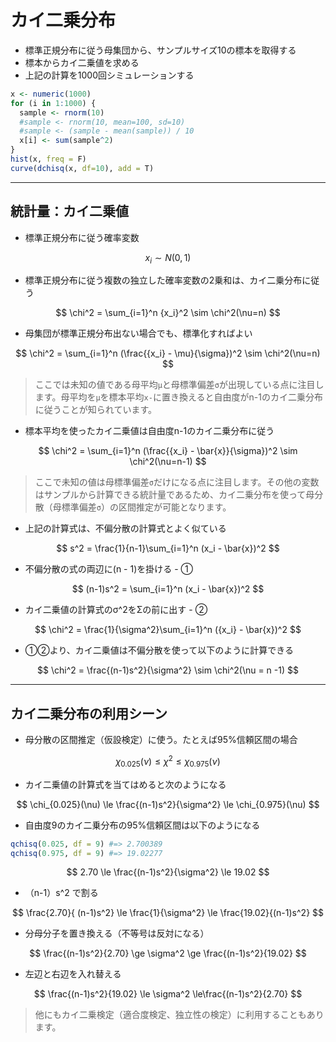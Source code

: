 # カイ二乗分布

* 標準正規分布に従う母集団から、サンプルサイズ10の標本を取得する
* 標本からカイ二乗値を求める
* 上記の計算を1000回シミュレーションする

```r
x <- numeric(1000)
for (i in 1:1000) {
  sample <- rnorm(10)
  #sample <- rnorm(10, mean=100, sd=10)
  #sample <- (sample - mean(sample)) / 10
  x[i] <- sum(sample^2)  
}
hist(x, freq = F)
curve(dchisq(x, df=10), add = T)
```

---

## 統計量：カイ二乗値

* 標準正規分布に従う確率変数

$$
x_i\sim N(0, 1)
$$

* 標準正規分布に従う複数の独立した確率変数の2乗和は、カイ二乗分布に従う

$$
\chi^2 = \sum_{i=1}^n {x_i}^2 \sim \chi^2(\nu=n)
$$

* 母集団が標準正規分布出ない場合でも、標準化すればよい

$$
\chi^2 = \sum_{i=1}^n (\frac{{x_i} - \mu}{\sigma})^2 \sim \chi^2(\nu=n)
$$

> ここでは未知の値である母平均`μ`と母標準偏差`σ`が出現している点に注目します。母平均を`μ`を標本平均`x-`に置き換えると自由度がn-1のカイ二乗分布に従うことが知られています。

* 標本平均を使ったカイ二乗値は自由度n-1のカイ二乗分布に従う

$$
\chi^2 = \sum_{i=1}^n (\frac{{x_i} - \bar{x}}{\sigma})^2 \sim \chi^2(\nu=n-1)
$$

> ここで未知の値は母標準偏差`σ`だけになる点に注目します。その他の変数はサンプルから計算できる統計量であるため、カイ二乗分布を使って母分散（母標準偏差`σ`）の区間推定が可能となります。

* 上記の計算式は、不偏分散の計算式とよく似ている

$$
s^2 = \frac{1}{n-1}\sum_{i=1}^n (x_i - \bar{x})^2
$$

* 不偏分散の式の両辺に(n - 1)を掛ける - ①

$$
(n-1)s^2 = \sum_{i=1}^n (x_i - \bar{x})^2
$$

* カイ二乗値の計算式のσ^2をΣの前に出す - ②


$$
\chi^2 = \frac{1}{\sigma^2}\sum_{i=1}^n ({x_i} - \bar{x})^2
$$

* ①②より、カイ二乗値は不偏分散を使って以下のように計算できる

$$
\chi^2 = \frac{(n-1)s^2}{\sigma^2} \sim \chi^2(\nu = n -1)
$$

---

## カイ二乗分布の利用シーン

* 母分散の区間推定（仮設検定）に使う。たとえば95%信頼区間の場合

$$
\chi_{0.025}(\nu) \le \chi^2 \le \chi_{0.975}(\nu) 
$$

* カイ二乗値の計算式を当てはめると次のようになる

$$
\chi_{0.025}(\nu) \le \frac{(n-1)s^2}{\sigma^2} \le \chi_{0.975}(\nu) 
$$


* 自由度9のカイ二乗分布の95%信頼区間は以下のようになる

```r
qchisq(0.025, df = 9) #=> 2.700389
qchisq(0.975, df = 9) #=> 19.02277
```

$$
2.70 \le \frac{(n-1)s^2}{\sigma^2} \le 19.02
$$

* （n-1）s^2 で割る

$$
\frac{2.70}{ (n-1)s^2} \le \frac{1}{\sigma^2} \le \frac{19.02}{(n-1)s^2}
$$

* 分母分子を置き換える（不等号は反対になる）

$$
\frac{(n-1)s^2}{2.70} \ge \sigma^2 \ge \frac{(n-1)s^2}{19.02}
$$

* 左辺と右辺を入れ替える

$$
\frac{(n-1)s^2}{19.02}  \le \sigma^2 \le\frac{(n-1)s^2}{2.70} 
$$


> 他にもカイ二乗検定（適合度検定、独立性の検定）に利用することもあります。